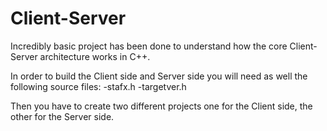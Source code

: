 # Client-Server

Incredibly basic project has been done to understand how the core Client-Server architecture works in C++.

In order to build the Client side and Server side you will need as well the following source files:
-stafx.h
-targetver.h

Then you have to create two different projects one for the Client side, the other for the Server side.
